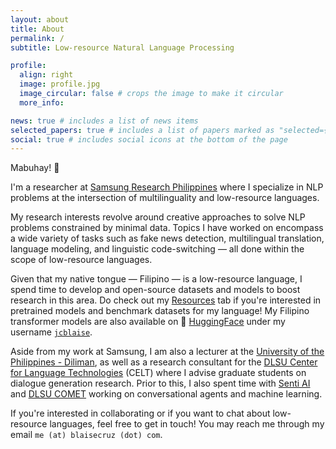 ```yaml
---
layout: about
title: About
permalink: /
subtitle: Low-resource Natural Language Processing

profile:
  align: right
  image: profile.jpg
  image_circular: false # crops the image to make it circular
  more_info: 

news: true # includes a list of news items
selected_papers: true # includes a list of papers marked as "selected={true}"
social: true # includes social icons at the bottom of the page
---
```


Mabuhay! 👋 

I'm a researcher at [Samsung Research Philippines](https://research.samsung.com/srph) where I specialize in NLP problems at the intersection of multilinguality and low-resource languages.

My research interests revolve around creative approaches to solve NLP problems constrained by minimal data. Topics I have worked on encompass a wide variety of tasks such as fake news detection, multilingual translation, language modeling, and linguistic code-switching — all done within the scope of low-resource languages.

Given that my native tongue — Filipino — is a low-resource language, I spend time to develop and open-source datasets and models to boost research in this area. Do check out my [Resources](/resources) tab if you're interested in pretrained models and benchmark datasets for my language! My Filipino transformer models are also available on 🤗 [HuggingFace](https://huggingface.co/) under my username [`jcblaise`](https://huggingface.co/jcblaise).

Aside from my work at Samsung, I am also a lecturer at the [University of the Philippines - Diliman](https://eee.upd.edu.ph/), as well as a research consultant for the [DLSU Center for Language Technologies](https://www.dlsu.edu.ph/research/research-centers/adric/celt/) (CELT) where I advise graduate students on dialogue generation research. Prior to this, I also spent time with [Senti AI](https://senti.ai) and [DLSU COMET](https://comet.dlsu.edu.ph/) working on conversational agents and machine learning.

If you're interested in collaborating or if you want to chat about low-resource languages, feel free to get in touch! You may reach me through my email `me (at) blaisecruz (dot) com`.
